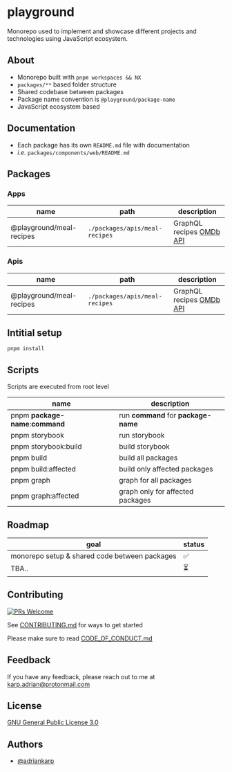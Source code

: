 # playground

Monorepo used to implement and showcase different projects and technologies using JavaScript ecosystem.

## About

- Monorepo built with `pnpm workspaces && NX`
- `packages/**` based folder structure
- Shared codebase between packages
- Package name convention is `@playground/package-name`
- JavaScript ecosystem based

## Documentation

- Each package has its own `README.md` file with documentation
- _i.e._ `packages/components/web/README.md`

## Packages

### Apps

| name                     | path                           | description                                          |
| ------------------------ | ------------------------------ | ---------------------------------------------------- |
| @playground/meal-recipes | `./packages/apis/meal-recipes` | GraphQL recipes [OMDb API](https://www.omdbapi.com/) |

### Apis

| name                     | path                           | description                                          |
| ------------------------ | ------------------------------ | ---------------------------------------------------- |
| @playground/meal-recipes | `./packages/apis/meal-recipes` | GraphQL recipes [OMDb API](https://www.omdbapi.com/) |

## Intitial setup

```
pnpm install
```

## Scripts

Scripts are executed from root level

| name                              | description                          |
| --------------------------------- | ------------------------------------ |
| pnpm **package-name**:**command** | run **command** for **package-name** |
| pnpm storybook                    | run storybook                        |
| pnpm storybook:build              | build storybook                      |
| pnpm build                        | build all packages                   |
| pnpm build:affected               | build only affected packages         |
| pnpm graph                        | graph for all packages               |
| pnpm graph:affected               | graph only for affected packages     |

## Roadmap

| goal                                          | status |
| --------------------------------------------- | ------ |
| monorepo setup & shared code between packages | ✅     |
| TBA..                                         | ⏳     |

## Contributing

[![PRs Welcome](https://img.shields.io/badge/PRs-welcome-brightgreen.svg?style=flat-square)](http://makeapullrequest.com)

See [CONTRIBUTING.md](./CONTRIBUTING.md) for ways to get started

Please make sure to read [CODE_OF_CONDUCT.md](./CODE_OF_CONDUCT.md)

## Feedback

If you have any feedback, please reach out to me at karp.adrian@protonmail.com

## License

[GNU General Public License 3.0](https://www.gnu.org/licenses/gpl-3.0.html)

## Authors

- [@adriankarp](https://www.github.com/adriankarp)
